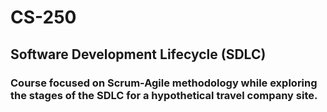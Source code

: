 # CS-250
## Software Development Lifecycle (SDLC)
### Course focused on Scrum-Agile methodology while exploring the stages of the SDLC for a hypothetical travel company site.
